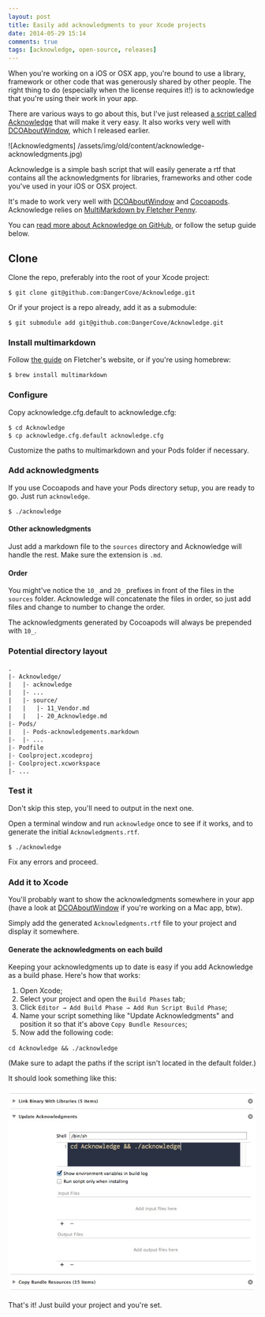 ```yaml
---
layout: post
title: Easily add acknowledgments to your Xcode projects
date: 2014-05-29 15:14
comments: true
tags: [acknowledge, open-source, releases]
---
```


When you're working on a iOS or OSX app, you're bound to use a library, framework or other code that was generously shared by other people. The right thing to do (especially when the license requires it!) is to acknowledge that you're using their work in your app.

There are various ways to go about this, but I've just released [a script called Acknowledge](https://github.com/DangerCove/Acknowledge/) that will make it very easy. It also works very well with [DCOAboutWindow](https://github.com/DangerCove/DCOAboutWindow), which I released earlier.

![Acknowledgments] /assets/img/old/content/acknowledge-acknowledgments.jpg)

<!-- more -->

Acknowledge is a simple bash script that will easily generate a rtf that contains all the acknowledgments for libraries, frameworks and other code you've used in your iOS or OSX project.

It's made to work very well with [DCOAboutWindow](https://github.com/DangerCove/DCOAboutWindow) and [Cocoapods](http://www.cocoapods.org). Acknowledge relies on [MultiMarkdown by Fletcher Penny](http://fletcherpenney.net/multimarkdown).

You can [read more about Acknowledge on GitHub](https://github.com/DangerCove/Acknowledge/), or follow the setup guide below.

## Clone 

Clone the repo, preferably into the root of your Xcode project:

    $ git clone git@github.com:DangerCove/Acknowledge.git

Or if your project is a repo already, add it as a submodule:

    $ git submodule add git@github.com:DangerCove/Acknowledge.git

### Install multimarkdown

Follow [the guide](http://fletcherpenney.net/multimarkdown/install) on Fletcher's website, or if you're using homebrew:

    $ brew install multimarkdown

### Configure

Copy acknowledge.cfg.default to acknowledge.cfg:

    $ cd Acknowledge
    $ cp acknowledge.cfg.default acknowledge.cfg

Customize the paths to multimarkdown and your Pods folder if necessary.

### Add acknowledgments

If you use Cocoapods and have your Pods directory setup, you are ready to go. Just run `acknowledge`.

    $ ./acknowledge

#### Other acknowledgments

Just add a markdown file to the `sources` directory and Acknowledge will handle the rest. Make sure the extension is `.md`.

#### Order

You might've notice the `10_` and `20_` prefixes in front of the files in the `sources` folder. Acknowledge will concatenate the files in order, so just add files and change to number to change the order.

The acknowledgments generated by Cocoapods will always be prepended with `10_`.

### Potential directory layout

    .
    |- Acknowledge/
    |   |- acknowledge
    |   |- ...
    |   |- source/
    |   |   |- 11_Vendor.md
    |   |   |- 20_Acknowledge.md
    |- Pods/
    |   |- Pods-acknowledgements.markdown
    |-  |- ...
    |- Podfile
    |- Coolproject.xcodeproj
    |- Coolproject.xcworkspace
    |- ...

### Test it

Don't skip this step, you'll need to output in the next one.

Open a terminal window and run `acknowledge` once to see if it works, and to generate the initial `Acknowledgments.rtf`.

    $ ./acknowledge

Fix any errors and proceed.

### Add it to Xcode

You'll probably want to show the acknowledgments somewhere in your app (have a look at [DCOAboutWindow](https://github.com/DangerCove/DCOAboutWindow) if you're working on a Mac app, btw).

Simply add the generated `Acknowledgments.rtf` file to your project and display it somewhere.

#### Generate the acknowledgments on each build

Keeping your acknowledgments up to date is easy if you add Acknowledge as a build phase. Here's how that works:

1. Open Xcode;
1. Select your project and open the `Build Phases` tab;
1. Click `Editor → Add Build Phase → Add Run Script Build Phase`;
1. Name your script something like "Update Acknowledgments" and position it so that it's above `Copy Bundle Resources`;
1. Now add the following code:

`cd Acknowledge && ./acknowledge`

(Make sure to adapt the paths if the script isn't located in the default folder.)

It should look something like this:

![Acknowledge build phase](/assets/img/old/content/acknowledge-buildphase.jpg)

That's it! Just build your project and you're set.
